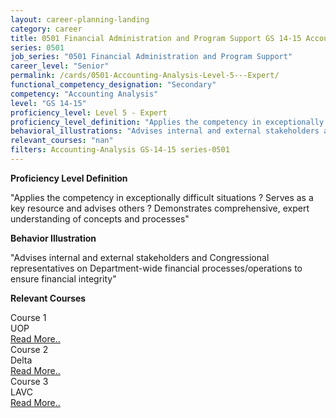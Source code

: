 ```yaml
---
layout: career-planning-landing
category: career
title: 0501 Financial Administration and Program Support GS 14-15 Accounting Analysis
series: 0501
job_series: "0501 Financial Administration and Program Support"
career_level: "Senior"
permalink: /cards/0501-Accounting-Analysis-Level-5---Expert/
functional_competency_designation: "Secondary"
competency: "Accounting Analysis"
level: "GS 14-15"
proficiency_level: Level 5 - Expert
proficiency_level_definition: "Applies the competency in exceptionally difficult situations ? Serves as a key resource and advises others ? Demonstrates comprehensive, expert understanding of concepts and processes"
behavioral_illustrations: "Advises internal and external stakeholders and Congressional representatives on Department-wide financial processes/operations to ensure financial integrity"
relevant_courses: "nan"
filters: Accounting-Analysis GS-14-15 series-0501
---
```


<p><b>Proficiency Level Definition</b></p>
<p>"Applies the competency in exceptionally difficult situations ? Serves as a key resource and advises others ? Demonstrates comprehensive, expert understanding of concepts and processes"</p>
<p><b>Behavior Illustration</b></p>
<p>"Advises internal and external stakeholders and Congressional representatives on Department-wide financial processes/operations to ensure financial integrity"</p>
<p><b>Relevant Courses</b></p>
<div class="cfo-courses-outer"><div class="cfo-courses-inner">Course 1</div><div class="cfo-courses-inner">UOP</div><div class="cfo-courses-inner"><a href="/cards/0501-Accounting-Analysis-Level-5---Expert/">Read More..</a></div></div>
<div class="cfo-courses-outer"><div class="cfo-courses-inner">Course 2</div><div class="cfo-courses-inner">Delta</div><div class="cfo-courses-inner"><a href="/cards/0501-Accounting-Analysis-Level-5---Expert/">Read More..</a></div></div>
<div class="cfo-courses-outer"><div class="cfo-courses-inner">Course 3</div><div class="cfo-courses-inner">LAVC</div><div class="cfo-courses-inner"><a href="/cards/0501-Accounting-Analysis-Level-5---Expert/">Read More..</a></div></div>
